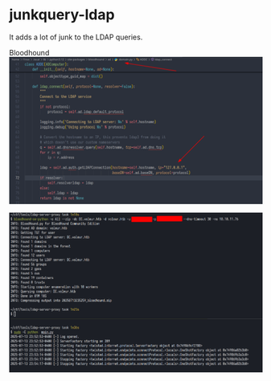 # junkquery-ldap
It adds a lot of junk to the LDAP queries.

Bloodhound
![img](./img.png)

![img](./img1.png)
